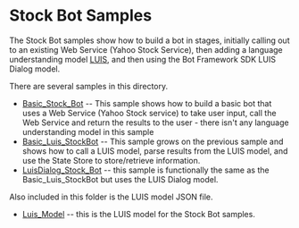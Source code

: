 # Stock Bot Samples

The Stock Bot samples show how to build a bot in stages, initially calling out to an existing Web Service (Yahoo Stock Service), then adding a language understanding model [LUIS](http://lus.ai), and then using the Bot Framework SDK LUIS Dialog model.

There are several samples in this directory.
* [Basic_Stock_Bot](Basic_Stock_Bot/) -- This sample shows how to build a basic bot that uses a Web Service (Yahoo Stock service) to take user input, call the Web Service and return the results to the user - there isn't any language understanding model in this sample
* [Basic_Luis_StockBot](Basic_Luis_StockBot/) -- This sample grows on the previous sample and shows how to call a LUIS model, parse results from the LUIS model, and use the State Store to store/retrieve information.
* [LuisDialog_Stock_Bot](LuisDialog_Stock_Bot/) -- this sample is functionally the same as the Basic_Luis_StockBot but uses the LUIS Dialog model.

Also included in this folder is the LUIS model JSON file.
* [Luis_Model](Luis_Model/) -- this is the LUIS model for the Stock Bot samples.
